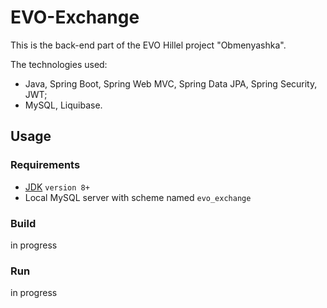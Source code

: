 # EVO-Exchange

This is the back-end part of the EVO Hillel project "Obmenyashka". 

The technologies used:
- Java, Spring Boot, Spring Web MVC, Spring Data JPA, Spring Security, JWT; 
- MySQL, Liquibase.

## Usage
### Requirements

 - [JDK](https://www.oracle.com/technetwork/java/javase/downloads/index.html) `version 8+`
 - Local MySQL server with scheme named `evo_exchange`

### Build

in progress 

### Run

in progress

